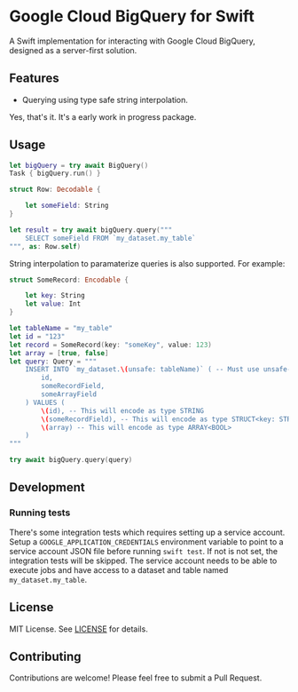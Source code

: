 # Google Cloud BigQuery for Swift

A Swift implementation for interacting with Google Cloud BigQuery, designed as a server-first solution.

## Features

- Querying using type safe string interpolation.

Yes, that's it. It's a early work in progress package.

## Usage

```swift
let bigQuery = try await BigQuery()
Task { bigQuery.run() }

struct Row: Decodable {

    let someField: String
}

let result = try await bigQuery.query("""
    SELECT someField FROM `my_dataset.my_table`
""", as: Row.self)
```

String interpolation to paramaterize queries is also supported. For example:

```swift
struct SomeRecord: Encodable {

    let key: String
    let value: Int
}

let tableName = "my_table"
let id = "123"
let record = SomeRecord(key: "someKey", value: 123)
let array = [true, false]
let query: Query = """
    INSERT INTO `my_dataset.\(unsafe: tableName)` ( -- Must use unsafe-argument to skip paramatirization
        id,
        someRecordField,
        someArrayField
    ) VALUES (
        \(id), -- This will encode as type STRING
        \(someRecordField), -- This will encode as type STRUCT<key: STRING, value: INT64>
        \(array) -- This will encode as type ARRAY<BOOL>
    )
"""

try await bigQuery.query(query)
```

## Development

### Running tests

There's some integration tests which requires setting up a service account. Setup a `GOOGLE_APPLICATION_CREDENTIALS` environment variable to point to a service account JSON file before running `swift test`. If not is not set, the integration tests will be skipped. The service account needs to be able to execute jobs and have access to a dataset and table named `my_dataset.my_table`.

## License

MIT License. See [LICENSE](./LICENSE) for details.

## Contributing

Contributions are welcome! Please feel free to submit a Pull Request.
